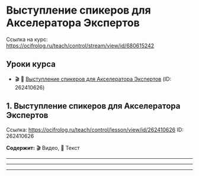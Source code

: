 # Выступление спикеров для Акселератора Экспертов

Ссылка на курс: https://ocifrolog.ru/teach/control/stream/view/id/680615242

## Уроки курса

- 🎬 📝 [Выступление спикеров для Акселератора Экспертов](#выступление-спикеров-для-акселератора-экспертов-lesson-1) (ID: 262410626)

<a id='выступление-спикеров-для-акселератора-экспертов-lesson-1'></a>
## 1. Выступление спикеров для Акселератора Экспертов
Ссылка: https://ocifrolog.ru/teach/control/lesson/view/id/262410626
ID: 262410626

**Содержит:** 🎬 Видео, 📝 Текст

---



---



---

<a id='мастермайнд-и-хакатон'></a>